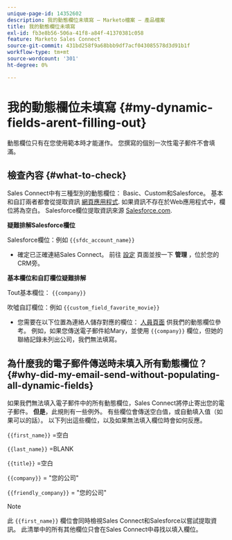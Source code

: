 ```yaml
---
unique-page-id: 14352602
description: 我的動態欄位未填寫 — Marketo檔案 — 產品檔案
title: 我的動態欄位未填寫
exl-id: fb3e8b56-506a-41f8-a84f-41370381c058
feature: Marketo Sales Connect
source-git-commit: 431bd258f9a68bbb9df7acf043085578d3d91b1f
workflow-type: tm+mt
source-wordcount: '301'
ht-degree: 0%

---
```


# 我的動態欄位未填寫 {#my-dynamic-fields-arent-filling-out}

動態欄位只有在您使用範本時才能運作。 您撰寫的個別一次性電子郵件不會填滿。

## 檢查內容 {#what-to-check}

Sales Connect中有三種型別的動態欄位： Basic、Custom和Salesforce。 基本和自訂兩者都會從提取資訊 [網頁應用程式](https://toutapp.com/login). 如果資訊不存在於Web應用程式中，欄位將為空白。 Salesforce欄位提取資訊來源 [Salesforce.com](https://salesforce.com).

**疑難排解Salesforce欄位**

Salesforce欄位：例如 `{{sfdc_account_name}}`

* 確定已正確連結Sales Connect。 前往 [設定](https://toutapp.com/login) 頁面並按一下 **管理** ，位於您的CRM旁。

**基本欄位和自訂欄位疑難排解**

Tout基本欄位： `{{company}}`

吹噓自訂欄位：例如 `{{custom_field_favorite_movie}}`

* 您需要在以下位置為連絡人儲存對應的欄位： [人員頁面](https://toutapp.com/next#relationships) 供我們的動態欄位參考。 例如，如果您傳送電子郵件給Mary，並使用 `{{company}}` 欄位，但她的聯絡記錄未列出公司，我們無法填寫。

## 為什麼我的電子郵件傳送時未填入所有動態欄位？ {#why-did-my-email-send-without-populating-all-dynamic-fields}

如果我們無法填入電子郵件中的所有動態欄位，Sales Connect將停止寄出您的電子郵件。 **但是**，此規則有一些例外。 有些欄位會傳送空白值，或自動填入值（如果可以的話）。 以下列出這些欄位，以及如果無法填入欄位時會如何反應。

`{{first_name}}` =空白

`{{last_name}}` =BLANK

`{{title}}` =空白

`{{company}}` = &quot;您的公司&quot;

`{{friendly_company}}` = &quot;您的公司&quot;

>[!NOTE]
>
>此 `{{first_name}}` 欄位會同時檢視Sales Connect和Salesforce以嘗試提取資訊。 此清單中的所有其他欄位只會在Sales Connect中尋找以填入欄位。
